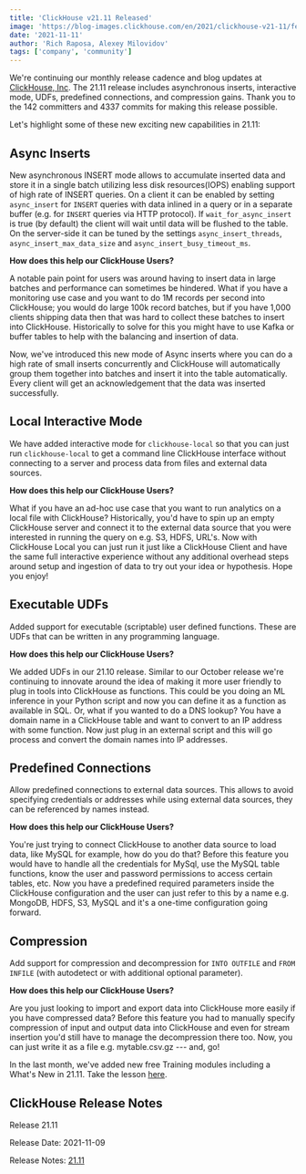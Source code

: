 ```yaml
---
title: 'ClickHouse v21.11 Released'
image: 'https://blog-images.clickhouse.com/en/2021/clickhouse-v21-11/featured-dog.jpg'
date: '2021-11-11'
author: 'Rich Raposa, Alexey Milovidov'
tags: ['company', 'community']
---
```


We're continuing our monthly release cadence and blog updates at[ ClickHouse, Inc](https://clickhouse.com/blog/en/2021/clickhouse-inc/). The 21.11 release includes asynchronous inserts, interactive mode, UDFs, predefined connections, and compression gains. Thank you to the 142 committers and 4337 commits for making this release possible. 

Let's highlight some of these new exciting new capabilities in 21.11:

## Async Inserts

New asynchronous INSERT mode allows to accumulate inserted data and store it in a single batch utilizing less disk resources(IOPS) enabling support of high rate of INSERT queries. On a client it can be enabled by setting `async_insert` for `INSERT` queries with data inlined in a query or in a separate buffer (e.g. for `INSERT` queries via HTTP protocol). If `wait_for_async_insert` is true (by default) the client will wait until data will be flushed to the table. On the server-side it can be tuned by the settings `async_insert_threads`, `async_insert_max_data_size` and `async_insert_busy_timeout_ms`. 

**How does this help our ClickHouse Users?**

A notable pain point for users was around having to insert data in large batches and performance can sometimes be hindered. What if you have a monitoring use case and you want to do 1M records per second into ClickHouse; you would do large 100k record batches, but if you have 1,000 clients shipping data then that was hard to collect these batches to insert into ClickHouse. Historically to solve for this you might have to use Kafka or buffer tables to help with the balancing and insertion of data.

Now, we've introduced this new mode of Async inserts where you can do a high rate of small inserts concurrently and ClickHouse will automatically group them together into batches and insert it into the table automatically. Every client will get an acknowledgement that the data was inserted successfully.

## Local Interactive Mode

We have added interactive mode for `clickhouse-local` so that you can just run `clickhouse-local` to get a command line ClickHouse interface without connecting to a server and process data from files and external data sources.

**How does this help our ClickHouse Users?**

What if you have an ad-hoc use case that you want to run analytics on a local file with ClickHouse? Historically, you'd have to spin up an empty ClickHouse server and connect it to the external data source that you were interested in running the query on e.g. S3, HDFS, URL's. Now with ClickHouse Local you can just run it just like a ClickHouse Client and have the same full interactive experience without any additional overhead steps around setup and ingestion of data to try out your idea or hypothesis. Hope you enjoy!

## Executable UDFs

Added support for executable (scriptable) user defined functions. These are UDFs that can be written in any programming language. 

**How does this help our ClickHouse Users?**

We added UDFs in our 21.10 release. Similar to our October release we're continuing to innovate around the idea of making it more user friendly to plug in tools into ClickHouse as functions. This could be you doing an ML inference in your Python script and now you can define it as a function as available in SQL. Or, what if you wanted to do a DNS lookup? You have a domain name in a ClickHouse table and want to convert to an IP address with some function. Now just plug in an external script and this will go process and convert the domain names into IP addresses.

## Predefined Connections

Allow predefined connections to external data sources. This allows to avoid specifying credentials or addresses while using external data sources, they can be referenced by names instead. 

**How does this help our ClickHouse Users?**

You're just trying to connect ClickHouse to another data source to load data, like MySQL for example, how do you do that? Before this feature you would have to handle all the credentials for MySql, use the MySQL table functions, know the user and password permissions to access certain tables, etc. Now you have a predefined required parameters inside the ClickHouse configuration and the user can just refer to this by a name e.g. MongoDB, HDFS, S3, MySQL and it's a one-time configuration going forward. 

## Compression

Add support for compression and decompression for `INTO OUTFILE` and `FROM INFILE` (with autodetect or with additional optional parameter).

**How does this help our ClickHouse Users?**

Are you just looking to import and export data into ClickHouse more easily if you have compressed data? Before this feature you had to manually specify compression of input and output data into ClickHouse and even for stream insertion you'd still have to manage the decompression there too. Now, you can just write it as a file e.g. mytable.csv.gz --- and, go!

In the last month, we've added new free Training modules including a What's New in 21.11. Take the lesson [here](https://clickhouse.com/learn/lessons/whatsnew-clickhouse-21.11/).

## ClickHouse Release Notes 

Release 21.11

Release Date: 2021-11-09

Release Notes: [21.11](https://github.com/ClickHouse/ClickHouse/blob/master/CHANGELOG.md)
